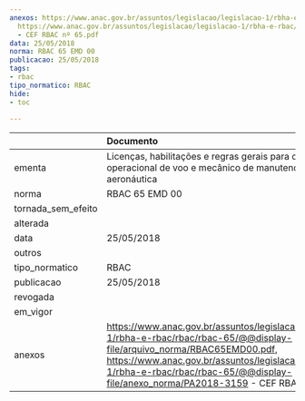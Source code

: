 ```yaml
---
anexos: https://www.anac.gov.br/assuntos/legislacao/legislacao-1/rbha-e-rbac/rbac/rbac-65/@@display-file/arquivo_norma/RBAC65EMD00.pdf,
  https://www.anac.gov.br/assuntos/legislacao/legislacao-1/rbha-e-rbac/rbac/rbac-65/@@display-file/anexo_norma/PA2018-3159
  - CEF RBAC nº 65.pdf
data: 25/05/2018
norma: RBAC 65 EMD 00
publicacao: 25/05/2018
tags:
- rbac
tipo_normatico: RBAC
hide: 
- toc 
 
---
```


|                    | Documento                                                                                                                                                                                                                                                                     |
|:-------------------|:------------------------------------------------------------------------------------------------------------------------------------------------------------------------------------------------------------------------------------------------------------------------------|
| ementa             | Licenças, habilitações e regras gerais para despachante operacional de voo e mecânico de manutenção aeronáutica                                                                                                                                                               |
| norma              | RBAC 65 EMD 00                                                                                                                                                                                                                                                                |
| tornada_sem_efeito |                                                                                                                                                                                                                                                                               |
| alterada           |                                                                                                                                                                                                                                                                               |
| data               | 25/05/2018                                                                                                                                                                                                                                                                    |
| outros             |                                                                                                                                                                                                                                                                               |
| tipo_normatico     | RBAC                                                                                                                                                                                                                                                                          |
| publicacao         | 25/05/2018                                                                                                                                                                                                                                                                    |
| revogada           |                                                                                                                                                                                                                                                                               |
| em_vigor           |                                                                                                                                                                                                                                                                               |
| anexos             | https://www.anac.gov.br/assuntos/legislacao/legislacao-1/rbha-e-rbac/rbac/rbac-65/@@display-file/arquivo_norma/RBAC65EMD00.pdf, https://www.anac.gov.br/assuntos/legislacao/legislacao-1/rbha-e-rbac/rbac/rbac-65/@@display-file/anexo_norma/PA2018-3159 - CEF RBAC nº 65.pdf |